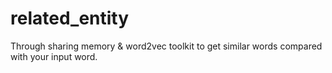 related_entity
==============

Through  sharing memory &amp; word2vec toolkit to get similar words compared with your input word.
